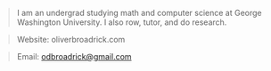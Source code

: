 >I am an undergrad studying math and computer science at George Washington University. I also row, tutor, and do research.

>Website: oliverbroadrick.com

>Email: odbroadrick@gmail.com
